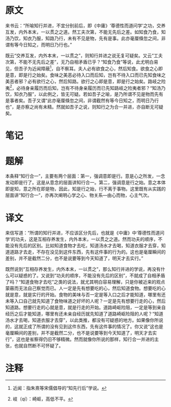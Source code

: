 # 原文
来书云：“所喻知行并进，不宜分别前后，即《中庸》‘尊德性而道问学’之功，交养互发，内外本末，一以贯之之道。然工夫次第，不能无先后之差。如知食乃食，知汤乃饮，知衣乃服，知路乃行，未有不见是物，先有是事。此亦毫厘倏忽之间，非谓有等今日知之，而明日乃行也。”

既云“交养互发，内外本末，一以贯之”，则知行并进之说无复可疑矣。又云“工夫次第，不能不无先后之差”，无乃自相矛盾已乎？“知食乃食”等说，此尤明白易见，但吾子为近闻障蔽[^1]，自不察耳。夫人必有欲食之心，然后知食。欲食之心即是意，即是行之始矣。食味之美恶必待入口而后知，岂有不待入口而已先知食味之美恶者邪？必有欲行之心，然后知路。欲行之心即是意，即是行之始矣。路岐之险夷[^2]，必待身亲履历而后知，岂有不待身亲履历而已先知路岐之险夷者邪？“知汤乃饮，知衣乃服”，以此例之，皆无可疑。若如吾子之喻，是乃所谓不见是物而先有是事者矣。吾子又谓“此亦毫厘倏忽之间，非谓截然有等今日知之，而明日乃行也”，是亦察之尚有未精。然就如吾子之说，则知行之为合一并进，亦自断无可疑矣。
# 笔记

# 题解
本条释“知行合一”，主要有两个层面：第一，强调意即是行。意是心之所发，一念发动即是行了。这是从意念的层面讲知行合一。第二，强调意是行之始。意之本体即是知，意之所在即是物，因此，知是行之始，行不离于事物。这里既有从实践的层面讲“知行合一”，亦再次阐明心学之心、物关系—由心而物，心主气次。
# 译文
来信写道：“所谓的知行并进，不应该区分先后，也就是《中庸》中‘尊德性而道问学’的功夫，这是互相存养发生，内外本末，一以贯之之道。然而功夫的顺序，不能没有先后的区别。比如知道食物才去吃，知道汤水才去喝，知道衣服才去穿，知道道路才去走，不存在没见到这件东西，先有这件事的行为的。这也是毫厘瞬间的差别，并不是截然二分，也不是说要等到今天知道了，明天才去实行。”

既然说到“互相存养发生，内外本末，一以贯之”，那么知行并进的学说，再没有什么可以疑惑的了。又说到“功夫的顺序，不能没有先后的区别”，不就成了自相矛盾了吗？“知道食物才去吃”之类的说法，就尤其明白容易理解，只是你被近来的观点蒙蔽而无法自己察觉而已。人一定是先有想要吃的心，然后知道食物。想要吃的心就是意，就是实行的开始。食物的美味与否一定是等入口之后才能知道，哪里有还未等入口自己就先知道了食物味道之好坏的人呢？一定是先有想要行走的心，然后知道路。想要行走的心就是意，就是行走的开始。道路崎岖险阻，一定是等到亲自经历之后才能知道，哪里有还未亲自经历就先知道了道路崎岖险阻的人呢？“知道汤水才去喝，知道衣服才去穿”，以此类推，都没有可疑惑的地方。如果像你所说的，这就正成了所谓的没有见到这件东西，先有这件事的情况了。你又说“这也是毫厘瞬间的差别，并不是截然二分，也不是说要等到今天知道了，明天才去实行”，这也是省察得仍旧不够精微。然而就像你所说的那样，知行合一并进的主张，也就自然断不可怀疑了。
# 注释

[^1]: 近闻：指朱熹等宋儒倡导的“知先行后”学说。
[^2]: 岐（qí）：崎岖，高低不平。